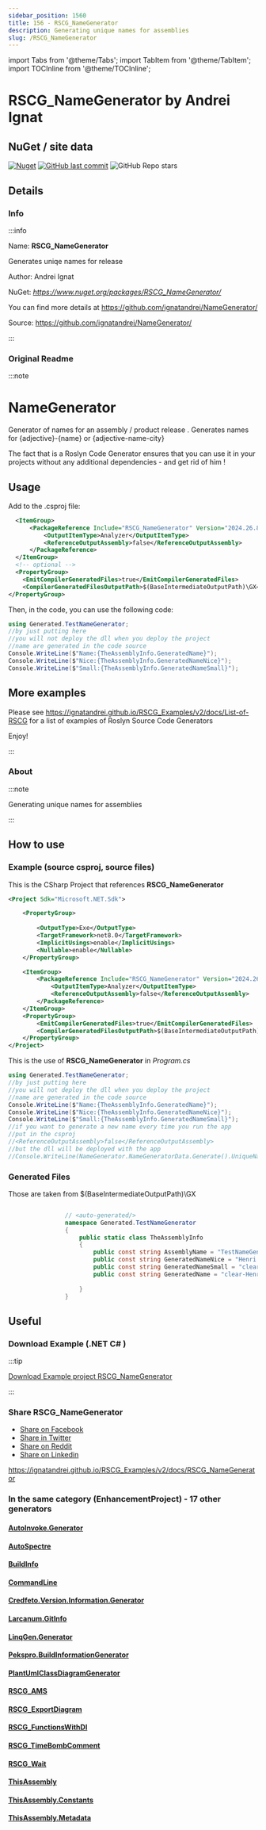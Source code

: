 ```yaml
---
sidebar_position: 1560
title: 156 - RSCG_NameGenerator
description: Generating unique names for assemblies
slug: /RSCG_NameGenerator
---
```

import Tabs from '@theme/Tabs';
import TabItem from '@theme/TabItem';
import TOCInline from '@theme/TOCInline';

# RSCG_NameGenerator  by Andrei Ignat


<TOCInline toc={toc}  />

## NuGet / site data
[![Nuget](https://img.shields.io/nuget/dt/RSCG_NameGenerator?label=RSCG_NameGenerator)](https://www.nuget.org/packages/RSCG_NameGenerator/)
[![GitHub last commit](https://img.shields.io/github/last-commit/ignatandrei/NameGenerator?label=updated)](https://github.com/ignatandrei/NameGenerator/)
![GitHub Repo stars](https://img.shields.io/github/stars/ignatandrei/NameGenerator?style=social)

## Details

### Info
:::info

Name: **RSCG_NameGenerator**

Generates uniqe names for release

Author: Andrei Ignat

NuGet: 
*https://www.nuget.org/packages/RSCG_NameGenerator/*   


You can find more details at https://github.com/ignatandrei/NameGenerator/

Source: https://github.com/ignatandrei/NameGenerator/

:::

### Original Readme
:::note

# NameGenerator

Generator of names for an assembly /  product release . Generates names  for {adjective}-{name} or {adjective-name-city} 

The fact that is a Roslyn Code Generator ensures that you can use it in your projects without any additional dependencies - and get rid of him !

## Usage

Add to the .csproj file:

```xml
  <ItemGroup>
	  <PackageReference Include="RSCG_NameGenerator" Version="2024.26.8.2002" >
		  <OutputItemType>Analyzer</OutputItemType>
		  <ReferenceOutputAssembly>false</ReferenceOutputAssembly>
	  </PackageReference>
  </ItemGroup>
  <!-- optional -->
  <PropertyGroup>
	<EmitCompilerGeneratedFiles>true</EmitCompilerGeneratedFiles>
	<CompilerGeneratedFilesOutputPath>$(BaseIntermediateOutputPath)\GX</CompilerGeneratedFilesOutputPath>
</PropertyGroup>
```

Then, in the code, you can use the following code:

```csharp
using Generated.TestNameGenerator;
//by just putting here
//you will not deploy the dll when you deploy the project
//name are generated in the code source
Console.WriteLine($"Name:{TheAssemblyInfo.GeneratedName}");
Console.WriteLine($"Nice:{TheAssemblyInfo.GeneratedNameNice}");
Console.WriteLine($"Small:{TheAssemblyInfo.GeneratedNameSmall}");
```


## More examples

Please see https://ignatandrei.github.io/RSCG_Examples/v2/docs/List-of-RSCG for a list of examples of Roslyn Source Code Generators

Enjoy!

:::

### About
:::note

Generating unique names for assemblies


:::

## How to use

### Example (source csproj, source files)

<Tabs>

<TabItem value="csproj" label="CSharp Project">

This is the CSharp Project that references **RSCG_NameGenerator**
```xml showLineNumbers {12}
<Project Sdk="Microsoft.NET.Sdk">

	<PropertyGroup>
	
		<OutputType>Exe</OutputType>
		<TargetFramework>net8.0</TargetFramework>
		<ImplicitUsings>enable</ImplicitUsings>
		<Nullable>enable</Nullable>
	</PropertyGroup>

	<ItemGroup>
		<PackageReference Include="RSCG_NameGenerator" Version="2024.26.8.2002" >
			<OutputItemType>Analyzer</OutputItemType>
			<ReferenceOutputAssembly>false</ReferenceOutputAssembly>
		</PackageReference>
	</ItemGroup>
	<PropertyGroup>
		<EmitCompilerGeneratedFiles>true</EmitCompilerGeneratedFiles>
		<CompilerGeneratedFilesOutputPath>$(BaseIntermediateOutputPath)\GX</CompilerGeneratedFilesOutputPath>
	</PropertyGroup>
</Project>

```

</TabItem>

  <TabItem value="D:\gth\RSCG_Examples\v2\rscg_examples\RSCG_NameGenerator\src\TestNameGenerator\Program.cs" label="Program.cs" >

  This is the use of **RSCG_NameGenerator** in *Program.cs*

```csharp showLineNumbers 
using Generated.TestNameGenerator;
//by just putting here
//you will not deploy the dll when you deploy the project
//name are generated in the code source
Console.WriteLine($"Name:{TheAssemblyInfo.GeneratedName}");
Console.WriteLine($"Nice:{TheAssemblyInfo.GeneratedNameNice}");
Console.WriteLine($"Small:{TheAssemblyInfo.GeneratedNameSmall}");
//if you want to generate a new name every time you run the app
//put in the csproj
//<ReferenceOutputAssembly>false</ReferenceOutputAssembly>
//but the dll will be deployed with the app
//Console.WriteLine(NameGenerator.NameGeneratorData.Generate().UniqueNameLong);
```
  </TabItem>

</Tabs>

### Generated Files

Those are taken from $(BaseIntermediateOutputPath)\GX

<Tabs>


<TabItem value="D:\gth\RSCG_Examples\v2\rscg_examples\RSCG_NameGenerator\src\TestNameGenerator\obj\GX\NameGenerator\NameGenerator.NameGen\TheAssemblyInfo.g.cs" label="TheAssemblyInfo.g.cs" >


```csharp showLineNumbers 

                // <auto-generated/>
                namespace Generated.TestNameGenerator
                {
                    public static class TheAssemblyInfo
                    {
                        public const string AssemblyName = "TestNameGenerator";
                        public const string GeneratedNameNice = "Henri Bergson is feeling clear in Dhaka";
                        public const string GeneratedNameSmall = "clear-Henri Bergson";
                        public const string GeneratedName = "clear-Henri Bergson-Dhaka";
                        
                    }
                }
```

  </TabItem>


</Tabs>

## Useful

### Download Example (.NET  C# )

:::tip

[Download Example project RSCG_NameGenerator ](/sources/RSCG_NameGenerator.zip)

:::


### Share RSCG_NameGenerator 

<ul>
  <li><a href="https://www.facebook.com/sharer/sharer.php?u=https%3A%2F%2Fignatandrei.github.io%2FRSCG_Examples%2Fv2%2Fdocs%2FRSCG_NameGenerator&quote=RSCG_NameGenerator" title="Share on Facebook" target="_blank">Share on Facebook</a></li>
  <li><a href="https://twitter.com/intent/tweet?source=https%3A%2F%2Fignatandrei.github.io%2FRSCG_Examples%2Fv2%2Fdocs%2FRSCG_NameGenerator&text=RSCG_NameGenerator:%20https%3A%2F%2Fignatandrei.github.io%2FRSCG_Examples%2Fv2%2Fdocs%2FRSCG_NameGenerator" target="_blank" title="Tweet">Share in Twitter</a></li>
  <li><a href="http://www.reddit.com/submit?url=https%3A%2F%2Fignatandrei.github.io%2FRSCG_Examples%2Fv2%2Fdocs%2FRSCG_NameGenerator&title=RSCG_NameGenerator" target="_blank" title="Submit to Reddit">Share on Reddit</a></li>
  <li><a href="http://www.linkedin.com/shareArticle?mini=true&url=https%3A%2F%2Fignatandrei.github.io%2FRSCG_Examples%2Fv2%2Fdocs%2FRSCG_NameGenerator&title=RSCG_NameGenerator&summary=&source=https%3A%2F%2Fignatandrei.github.io%2FRSCG_Examples%2Fv2%2Fdocs%2FRSCG_NameGenerator" target="_blank" title="Share on LinkedIn">Share on Linkedin</a></li>
</ul>

https://ignatandrei.github.io/RSCG_Examples/v2/docs/RSCG_NameGenerator

### In the same category (EnhancementProject) - 17 other generators


#### [AutoInvoke.Generator](/docs/AutoInvoke.Generator)


#### [AutoSpectre](/docs/AutoSpectre)


#### [BuildInfo](/docs/BuildInfo)


#### [CommandLine](/docs/CommandLine)


#### [Credfeto.Version.Information.Generator](/docs/Credfeto.Version.Information.Generator)


#### [Larcanum.GitInfo](/docs/Larcanum.GitInfo)


#### [LinqGen.Generator](/docs/LinqGen.Generator)


#### [Pekspro.BuildInformationGenerator](/docs/Pekspro.BuildInformationGenerator)


#### [PlantUmlClassDiagramGenerator](/docs/PlantUmlClassDiagramGenerator)


#### [RSCG_AMS](/docs/RSCG_AMS)


#### [RSCG_ExportDiagram](/docs/RSCG_ExportDiagram)


#### [RSCG_FunctionsWithDI](/docs/RSCG_FunctionsWithDI)


#### [RSCG_TimeBombComment](/docs/RSCG_TimeBombComment)


#### [RSCG_Wait](/docs/RSCG_Wait)


#### [ThisAssembly](/docs/ThisAssembly)


#### [ThisAssembly.Constants](/docs/ThisAssembly.Constants)


#### [ThisAssembly.Metadata](/docs/ThisAssembly.Metadata)

